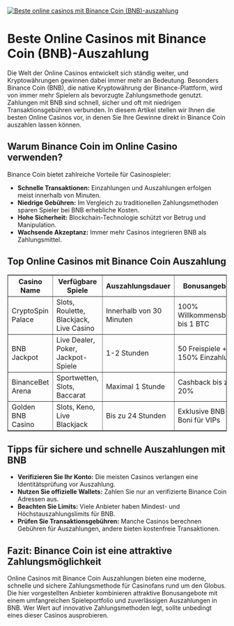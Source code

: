 [![Beste online casinos mit Binance Coin (BNB)-auszahlung](https://123-caf.pages.dev/gitsignup.png)](https://vrmoo.ru/Bt82HjjY)

<h1>Beste Online Casinos mit Binance Coin (BNB)-Auszahlung</h1>  <p>Die Welt der Online Casinos entwickelt sich ständig weiter, und Kryptowährungen gewinnen dabei immer mehr an Bedeutung. Besonders Binance Coin (BNB), die native Kryptowährung der Binance-Plattform, wird von immer mehr Spielern als bevorzugte Zahlungsmethode genutzt. Zahlungen mit BNB sind schnell, sicher und oft mit niedrigen Transaktionsgebühren verbunden. In diesem Artikel stellen wir Ihnen die besten Online Casinos vor, in denen Sie Ihre Gewinne direkt in Binance Coin auszahlen lassen können.</p>  <h2>Warum Binance Coin im Online Casino verwenden?</h2> <p>Binance Coin bietet zahlreiche Vorteile für Casinospieler:</p> <ul>   <li><strong>Schnelle Transaktionen:</strong> Einzahlungen und Auszahlungen erfolgen meist innerhalb von Minuten.</li>   <li><strong>Niedrige Gebühren:</strong> Im Vergleich zu traditionellen Zahlungsmethoden sparen Spieler bei BNB erhebliche Kosten.</li>   <li><strong>Hohe Sicherheit:</strong> Blockchain-Technologie schützt vor Betrug und Manipulation.</li>   <li><strong>Wachsende Akzeptanz:</strong> Immer mehr Casinos integrieren BNB als Zahlungsmittel.</li> </ul>  <h2>Top Online Casinos mit Binance Coin Auszahlung</h2> <table border="1" cellpadding="8" cellspacing="0" style="border-collapse: collapse; width: 100%;">   <thead>     <tr>       <th>Casino Name</th>       <th>Verfügbare Spiele</th>       <th>Auszahlungsdauer</th>       <th>Bonusangebote</th>     </tr>   </thead>   <tbody>     <tr>       <td>CryptoSpin Palace</td>       <td>Slots, Roulette, Blackjack, Live Casino</td>       <td>Innerhalb von 30 Minuten</td>       <td>100% Willkommensbonus bis 1 BTC</td>     </tr>     <tr>       <td>BNB Jackpot</td>       <td>Live Dealer, Poker, Jackpot-Spiele</td>       <td>1-2 Stunden</td>       <td>50 Freispiele + 150% Einzahlung</td>     </tr>     <tr>       <td>BinanceBet Arena</td>       <td>Sportwetten, Slots, Baccarat</td>       <td>Maximal 1 Stunde</td>       <td>Cashback bis zu 20%</td>     </tr>     <tr>       <td>Golden BNB Casino</td>       <td>Slots, Keno, Live Blackjack</td>       <td>Bis zu 24 Stunden</td>       <td>Exklusive BNB-Boni für VIPs</td>     </tr>   </tbody> </table>  <h2>Tipps für sichere und schnelle Auszahlungen mit BNB</h2> <ul>   <li><strong>Verifizieren Sie Ihr Konto:</strong> Die meisten Casinos verlangen eine Identitätsprüfung vor Auszahlung.</li>   <li><strong>Nutzen Sie offizielle Wallets:</strong> Zahlen Sie nur an verifizierte Binance Coin Adressen aus.</li>   <li><strong>Beachten Sie Limits:</strong> Viele Anbieter haben Mindest- und Höchstauszahlungslimits für BNB.</li>   <li><strong>Prüfen Sie Transaktionsgebühren:</strong> Manche Casinos berechnen Gebühren für Auszahlungen, andere bieten kostenfreie Transaktionen.</li> </ul>  <h2>Fazit: Binance Coin ist eine attraktive Zahlungsmöglichkeit</h2> <p>Online Casinos mit Binance Coin Auszahlungen bieten eine moderne, schnelle und sichere Zahlungsmethode für Casinofans rund um den Globus. Die hier vorgestellten Anbieter kombinieren attraktive Bonusangebote mit einem umfangreichen Spieleportfolio und zuverlässigen Auszahlungen in BNB. Wer Wert auf innovative Zahlungsmethoden legt, sollte unbedingt eines dieser Casinos ausprobieren.</p>